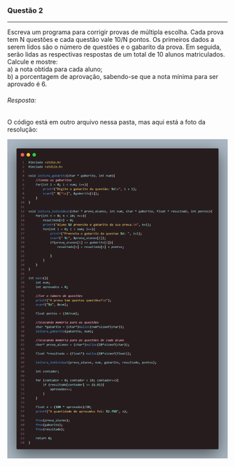 ### Questão 2
---
Escreva um programa para corrigir provas de múltipla escolha. Cada prova tem N
questões e cada questão vale 10/N pontos. Os primeiros dados a serem lidos são o número de
questões e o gabarito da prova. Em seguida, serão lidas as respectivas respostas de um total de
10 alunos matriculados. Calcule e mostre:  
a) a nota obtida para cada aluno;  
b) a porcentagem de aprovação, sabendo-se que a nota mínima para ser aprovado é 6.  

###### *Resposta:* 
O código está em outro arquivo nessa pasta, mas aqui está a foto da resolução:

![Alt text](image-1.png)